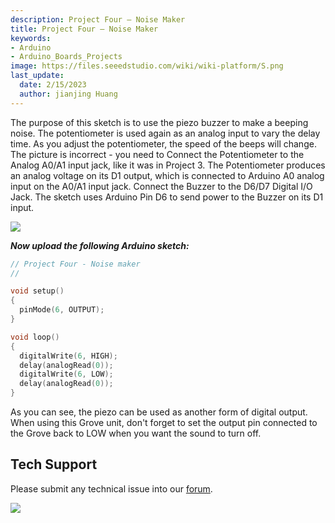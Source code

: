 ```yaml
---
description: Project Four – Noise Maker
title: Project Four – Noise Maker
keywords:
- Arduino
- Arduino_Boards_Projects
image: https://files.seeedstudio.com/wiki/wiki-platform/S.png
last_update:
  date: 2/15/2023
  author: jianjing Huang
---
```

<!-- ---
name: Project Four – Noise Maker
category: Tutorial
oldwikiname:  Project Four – Noise Maker
prodimagename:
surveyurl: https://www.research.net/r/Project_Four-Noise_Maker
--- -->

The purpose of this sketch is to use the piezo buzzer to make a beeping noise.
The potentiometer is used again as an analog input to vary the delay time.  As you adjust the potentiometer, the speed of the beeps will change.
The picture is incorrect - you need to Connect the Potentiometer to the Analog A0/A1 input jack, like it was in Project 3.
The Potentiometer produces an analog voltage on its D1 output, which is connected to Arduino A0 analog input on the A0/A1 input jack.
Connect the Buzzer to the D6/D7 Digital I/O Jack.  The sketch uses Arduino Pin D6 to send power to the Buzzer on its D1 input.

![](https://files.seeedstudio.com/wiki/Project_Four-Noise_Maker/img/Conn-four.jpg)

_**Now upload the following Arduino sketch:**_

```c++
// Project Four - Noise maker
//

void setup()
{
  pinMode(6, OUTPUT);
}

void loop()
{
  digitalWrite(6, HIGH);
  delay(analogRead(0));
  digitalWrite(6, LOW);
  delay(analogRead(0));
}
```

As you can see, the piezo can be used as another form of digital output. When using this Grove unit, don't forget to set the output pin connected to the Grove back to LOW when you want the sound to turn off.

## Tech Support

Please submit any technical issue into our [forum](https://forum.seeedstudio.com/). <br />
<p style={{textAlign: 'center'}}><a href="https://www.seeedstudio.com/act-4.html?utm_source=wiki&utm_medium=wikibanner&utm_campaign=newproducts" target="_blank"><img src="https://files.seeedstudio.com/wiki/Wiki_Banner/new_product.jpg" /></a></p>
